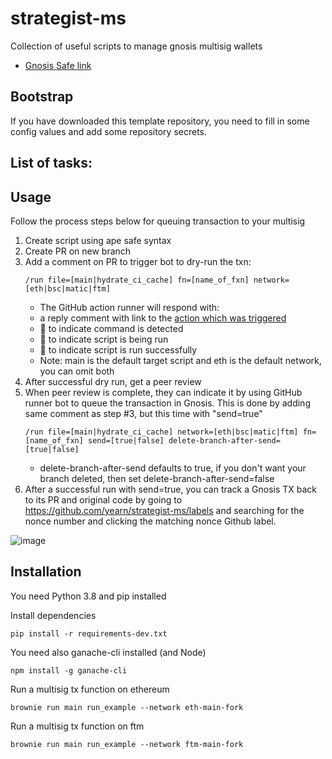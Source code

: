 # strategist-ms

Collection of useful scripts to manage gnosis multisig wallets
- [Gnosis Safe link](https://gnosis-safe.io/app/)

## Bootstrap
If you have downloaded this template repository, you need to fill in some config values and add some repository secrets.

List of tasks:
- 

## Usage
Follow the process steps below for queuing transaction to your multisig
1. Create script using ape safe syntax
2. Create PR on new branch
3. Add a comment on PR to trigger bot to dry-run the txn:
    ```
    /run file=[main|hydrate_ci_cache] fn=[name_of_fxn] network=[eth|bsc|matic|ftm]
    ```
    - The GitHub action runner will respond with:
    - a reply comment with link to the [action which was triggered](https://github.com/yearn/strategist-ms/actions/)
    - 👀 to indicate command is detected
    - 🚀 to indicate script is being run
    - 🎉 to indicate script is run successfully
    - Note: main is the default target script and eth is the default network, you can omit both 
4. After successful dry run, get a peer review
5. When peer review is complete, they can indicate it by using GitHub runner bot to queue the transaction in Gnosis. This is done by adding same comment as step #3, but this time with "send=true"
    ```
    /run file=[main|hydrate_ci_cache] network=[eth|bsc|matic|ftm] fn=[name_of_fxn] send=[true|false] delete-branch-after-send=[true|false]
    ```
    - delete-branch-after-send defaults to true, if you don't want your branch deleted, then set delete-branch-after-send=false
6. After a successful run with send=true, you can track a Gnosis TX back to its PR and original code by going to https://github.com/yearn/strategist-ms/labels and searching for the nonce number and clicking the matching nonce Github label.

![image](https://user-images.githubusercontent.com/7820952/119859130-f1d67600-bec9-11eb-8ac1-3dbc05956210.png)


## Installation
You need Python 3.8 and pip installed

Install dependencies

```
pip install -r requirements-dev.txt
```

You need also ganache-cli installed (and Node)

```
npm install -g ganache-cli
```

Run a multisig tx function on ethereum

```
brownie run main run_example --network eth-main-fork
```

Run a multisig tx function on ftm

```
brownie run main run_example --network ftm-main-fork
```